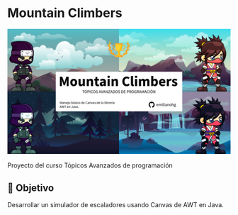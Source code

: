 # Mountain Climbers

![Screenshoot del proyecto](src/assets/mountain-climbers.png)

Proyecto del curso Tópicos Avanzados de programación

## :memo: Objetivo
Desarrollar un simulador de escaladores usando Canvas de AWT
en Java.
